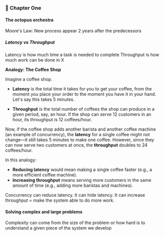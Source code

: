 ### 📖 Chapter One

#### The octopus orchestra

Moore's Law: New process appear 2 years after the predecessors

##### Latency vs Throughput
Latency is how much time a task is needed to complete
Throughput is how much work can be done in X

**Analogy: The Coffee Shop**

Imagine a coffee shop.

*   **Latency** is the total time it takes for you to get your coffee, from the moment you place your order to the moment you have it in your hand. Let's say this takes 5 minutes.

*   **Throughput** is the total number of coffees the shop can produce in a given period, say, an hour. If the shop can serve 12 customers in an hour, its throughput is 12 coffees/hour.

Now, if the coffee shop adds another barista and another coffee machine (an example of concurrency), the **latency** for a single coffee might not change—it still takes 5 minutes to make one coffee. However, since they can now serve two customers at once, the **throughput** doubles to 24 coffees/hour.

In this analogy:
- **Reducing latency** would mean making a single coffee faster (e.g., a more efficient coffee machine).
- **Increasing throughput** means serving more customers in the same amount of time (e.g., adding more baristas and machines).

Concurrency can reduce latency.
It can hide latency.
It can increase throughput = make the system able to do more work.

#### Solving complex and large problems

Complexity can come from the size of the problem or how hard is to understand a given piece of the system we develop


